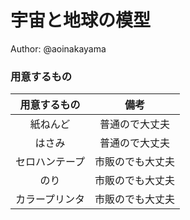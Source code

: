# 宇宙と地球の模型

Author: @aoinakayama

### 用意するもの

|用意するもの|備考|
|:-:|:-:|
|紙ねんど|普通ので大丈夫
|はさみ|普通ので大丈夫|
|セロハンテープ|市販のでも大丈夫|
|のり|市販のでも大丈夫|
|カラープリンタ|市販のでも大丈夫|
